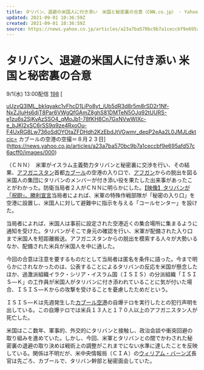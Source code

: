 ```yaml
---
title: タリバン、退避の米国人に付き添い　米国と秘密裏の合意（CNN.co.jp） - Yahoo!ニュース
updated: 2021-09-01 10:36:59Z
created: 2021-09-01 10:36:59Z
source: https://news.yahoo.co.jp/articles/a23a7ba570bc9b7a1ceccbf9e695afd57c6acff0
---
```


# タリバン、退避の米国人に付き添い 米国と秘密裏の合意

9/1(水) 13:00配信
[198]()
[

[uUzvQ3lML_bkIqyakc1vFhcD1LjPo8yt_iUb5dR3d8r5m8rSD2r1Nf-NxZJIuHs6djT8Par6VWgQfGAmZ8ghS81DMTeN5OJq92tUURS-e1zu6s2SjKvAzSSO4_qMoJb1-78fKH8Cn7GxNVwWIXc-e_bJKl2xSC6rSS9q9ze4RxoOu-F4UxRG8Lw736oSdOYOtaZFDHdh2KzEbdJtVGwmr_depP2eAa2L0JMJLdktcic=](../_resources/uUzvQ3lML_bkIqyakc1vFhcD1LjPo8yt_iUb5dR3d8r5m8rSD2r1Nf-NxZJIuHs6djT8Par6VWgQfGAmZ8ghS81DMTeN5OJq92tUURS-e1zu6s2SjKvAzSSO4_qMoJb1-78fKH8Cn7GxNVwWIXc-e_bJKl2xSC6rSS9q9ze4RxoOu-F4UxRG8Lw736oSdOYOtaZFDHdh2KzEbdJtVGwmr_depP2eAa2L0JMJLdktcic=)   カブールの空港の空撮＝８月２３日](https://news.yahoo.co.jp/articles/a23a7ba570bc9b7a1ceccbf9e695afd57c6acff0/images/000)

（ＣＮＮ）　米軍がイスラム主義勢力タリバンと秘密裏に交渉を行い、その結果、[アフガニスタン](https://search.yahoo.co.jp/search?ei=UTF-8&rkf=1&slfr=1&p=%E3%82%A2%E3%83%95%E3%82%AC%E3%83%8B%E3%82%B9%E3%82%BF%E3%83%B3&fr=link_kw_nws_direct)首都[カブール](https://search.yahoo.co.jp/search?ei=UTF-8&rkf=1&slfr=1&p=%E3%82%AB%E3%83%96%E3%83%BC%E3%83%AB&fr=link_kw_nws_direct)の空港の入り口で、[アフガン](https://search.yahoo.co.jp/search?ei=UTF-8&rkf=1&slfr=1&p=%E3%82%A2%E3%83%95%E3%82%AC%E3%83%B3&fr=link_kw_nws_direct)からの脱出を図る米国人の集団にタリバンのメンバーが付き添い役を果たした出来事があったことがわかった。防衛当局者２人がＣＮＮに明らかにした。[【映像】タリバンが「祝砲」、勝利宣言](https://www.cnn.co.jp/video/20633.html?utm_source=yahoonews&utm_medium=news_distribution&utm_campaign=contents_distribution_ynews_photo)当局者によれば、米軍の特殊作戦部隊が「秘密の入り口」を空港に設置し、米国人に対して避難中に指示を与える「コールセンター」を設けた。

当局者によれば、米国人は事前に設定された空港近くの集合場所に集まるように通知を受けた。タリバンがそこで身元の確認を行い、米軍が配備された入り口まで米国人を短距離搬送。アフガニスタンからの脱出を模索する人々が大勢いるなか、配備された米兵が米国人を中に通した。

今回の合意は注意を要するものだとして当局者は匿名を条件に語った。今まで明らかにされなかったのは、公表することによるタリバンの反応を米国が懸念したほか、過激派組織イラク・シリア・イスラム国（ＩＳＩＳ）の分派組織「ＩＳＩＳ―Ｋ」の工作員が米国人がタリバンに付き添われていることに気が付いた場合、ＩＳＩＳ―Ｋからの攻撃を受けることを憂慮したためだという。

ＩＳＩＳ―Ｋは先週発生した[カブール空港](https://search.yahoo.co.jp/search?ei=UTF-8&rkf=1&slfr=1&p=%E3%82%AB%E3%83%96%E3%83%BC%E3%83%AB%E7%A9%BA%E6%B8%AF&fr=link_kw_nws_direct)の自爆テロを実行したとの犯行声明を出している。この自爆テロでは米兵１３人と１７０人以上のアフガニスタン人が死亡した。

米国はここ数年、軍事的、外交的にタリバンと接触し、政治会談や衝突回避の取り組みを進めていた。しかし、今回、米軍とタリバンとの間でかわされた秘密裏の退避の取り決めは戦術上の調整がこれまでにない水準に達したことを反映している。関係は不明だが、米中央情報局（ＣＩＡ）の[ウィリアム・バーンズ](https://search.yahoo.co.jp/search?ei=UTF-8&rkf=1&slfr=1&p=%E3%82%A6%E3%82%A3%E3%83%AA%E3%82%A2%E3%83%A0%E3%83%BB%E3%83%90%E3%83%BC%E3%83%B3%E3%82%BA&fr=link_kw_nws_direct)長官は先ごろ、カブールで、タリバン幹部と秘密面会していた。